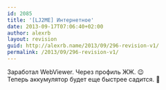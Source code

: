 ```yaml
---
id: 2085
title: '[LJ2ME] Интернетное'
date: 2013-09-17T07:06:40+02:00
author: alexrb
layout: revision
guid: http://alexrb.name/2013/09/296-revision-v1/
permalink: /2013/09/296-revision-v1/
---
```

Заработал WebViewer. Через профиль ЖЖ. 😉  
Теперь аккумулятор будет еще быстрее садится. 🙂